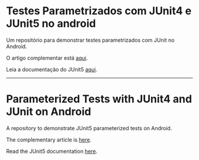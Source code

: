 # Testes Parametrizados com JUnit4 e JUnit5 no android

Um repositório para demonstrar testes parametrizados com JUnit no Android.

O artigo complementar está [aqui](https://medium.com/@gabrielfernandeslemos).

Leia a documentação do JUnit5 [aqui](https://junit.org/junit5/docs/current/user-guide/).

---

# Parameterized Tests with JUnit4 and JUnit on Android

A repository to demonstrate JUnit5 parameterized tests on Android.

The complementary article is [here](https://medium.com/@gabrielfernandeslemos).

Read the JUnit5 documentation [here](https://junit.org/junit5/docs/current/user-guide/).
